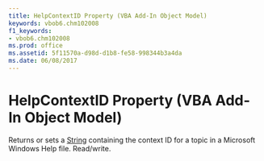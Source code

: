 ```yaml
---
title: HelpContextID Property (VBA Add-In Object Model)
keywords: vbob6.chm102008
f1_keywords:
- vbob6.chm102008
ms.prod: office
ms.assetid: 5f11570a-d98d-d1b8-fe58-998344b3a4da
ms.date: 06/08/2017
---
```



# HelpContextID Property (VBA Add-In Object Model)



Returns or sets a [String](../../Glossary/vbe-glossary.md#string-data-type) containing the context ID for a topic in a Microsoft Windows Help file. Read/write.

